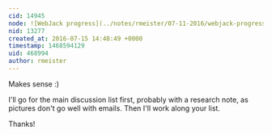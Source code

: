 ```yaml
---
cid: 14945
node: ![WebJack progress](../notes/rmeister/07-11-2016/webjack-progress)
nid: 13277
created_at: 2016-07-15 14:48:49 +0000
timestamp: 1468594129
uid: 468994
author: rmeister
---
```


Makes sense :)

I'll go for the main discussion list first, probably with a research note, as pictures don't go well with emails. Then I'll work along your list.

Thanks!
